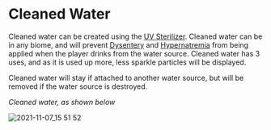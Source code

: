 # Cleaned Water

Cleaned water can be created using the [UV Sterilizer](https://github.com/fishcute/ToughAsClient/blob/main/tutorial/UV%20Sterilizer.md). Cleaned water can be in any biome, and will prevent
[Dysentery](https://github.com/fishcute/ToughAsClient/blob/main/tutorial/effects/Dysentery.md) and [Hypernatremia](https://github.com/fishcute/ToughAsClient/blob/main/tutorial/effects/Hypernatremia.md) from being
applied when the player drinks from the water source. Cleaned water has 3 uses, and as it is used up more, less sparkle particles will be displayed.

Cleaned water will stay if attached to another water source, but will be removed if the water source is destroyed.

*Cleaned water, as shown below*

![2021-11-07_15 51 52](https://user-images.githubusercontent.com/47741160/140661523-d97f9022-5d32-4d15-a8ea-e7eaa67f5a55.png)

